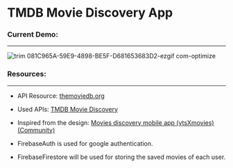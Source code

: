 # TMDB Movie Discovery App

### Current Demo:
___

![trim 081C965A-59E9-4898-BE5F-D681653683D2-ezgif com-optimize](https://github.com/user-attachments/assets/9bce489b-a73d-4d84-ad7b-e77f6d607db9)

### Resources:
___
* API Resource:  [themoviedb.org](https://developer.themoviedb.org/reference/intro/getting-started)

* Used APIs: [TMDB Movie Discovery](https://speeding-astronaut-900111.postman.co/workspace/4eaa6ecc-4358-46f7-90ad-f034ccc16295/documentation/26656194-3877c5aa-6c86-49bf-87aa-46552454a95a)

* Inspired from the design:  [Movies discovery mobile app (ytsXmovies) (Community)](https://www.figma.com/design/Lpx27TcthaJlnmf4PL0gK5/Movies-discovery-mobile-app-(ytsXmovies)-(Community)?node-id=0-1&p=f&t=bP9ug2Wh0AZ3RQjo-0)

* FirebaseAuth is used for google authentication.
  
* FirebaseFirestore will be used for storing the saved movies of each user.
